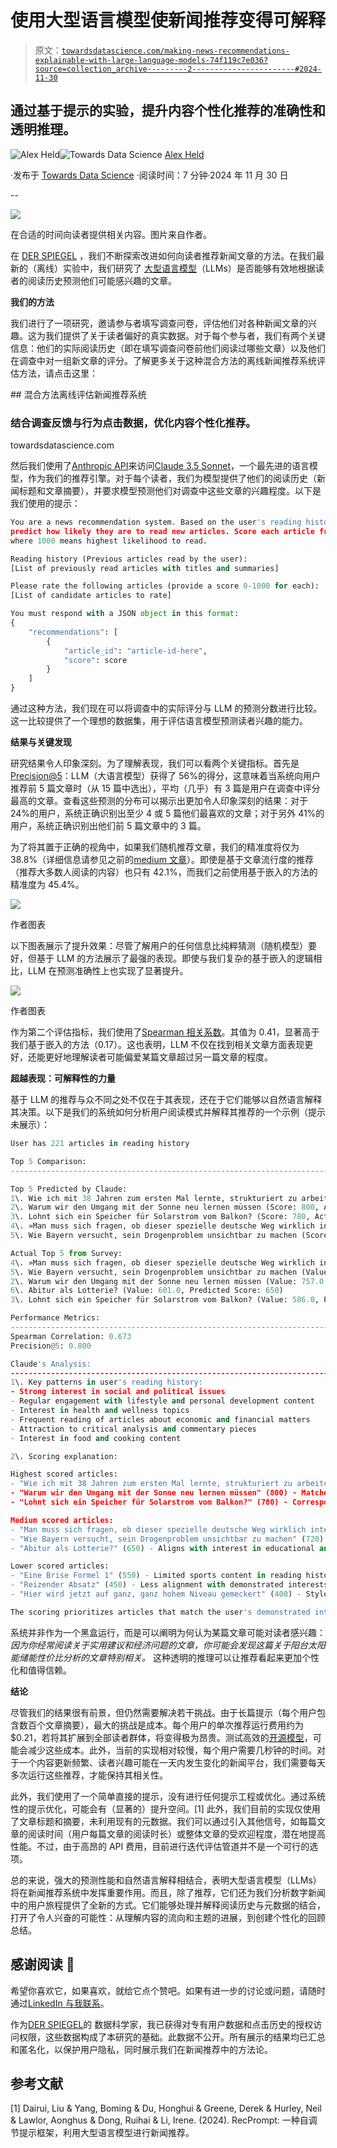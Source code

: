 # 使用大型语言模型使新闻推荐变得可解释

> 原文：[`towardsdatascience.com/making-news-recommendations-explainable-with-large-language-models-74f119c7e036?source=collection_archive---------2-----------------------#2024-11-30`](https://towardsdatascience.com/making-news-recommendations-explainable-with-large-language-models-74f119c7e036?source=collection_archive---------2-----------------------#2024-11-30)

## 通过基于提示的实验，提升内容个性化推荐的准确性和透明推理。

[](https://medium.com/@helloheld?source=post_page---byline--74f119c7e036--------------------------------)![Alex Held](https://medium.com/@helloheld?source=post_page---byline--74f119c7e036--------------------------------)[](https://towardsdatascience.com/?source=post_page---byline--74f119c7e036--------------------------------)![Towards Data Science](https://towardsdatascience.com/?source=post_page---byline--74f119c7e036--------------------------------) [Alex Held](https://medium.com/@helloheld?source=post_page---byline--74f119c7e036--------------------------------)

·发布于 [Towards Data Science](https://towardsdatascience.com/?source=post_page---byline--74f119c7e036--------------------------------) ·阅读时间：7 分钟·2024 年 11 月 30 日

--

![](img/ff1026c0fe89bf7dceb16a6d47f1dc3f.png)

在合适的时间向读者提供相关内容。图片来自作者。

在 [DER SPIEGEL](https://www.spiegel.de/) ，我们不断探索改进如何向读者推荐新闻文章的方法。在我们最新的（离线）实验中，我们研究了 [大型语言模型](https://vickiboykis.com/what_are_embeddings/)（LLMs）是否能够有效地根据读者的阅读历史预测他们可能感兴趣的文章。

**我们的方法**

我们进行了一项研究，邀请参与者填写调查问卷，评估他们对各种新闻文章的兴趣。这为我们提供了关于读者偏好的真实数据。对于每个参与者，我们有两个关键信息：他们的实际阅读历史（即在填写调查问卷前他们阅读过哪些文章）以及他们在调查中对一组新文章的评分。了解更多关于这种混合方法的离线新闻推荐系统评估方法，请点击这里：

[](/a-mixed-methods-approach-to-offline-evaluation-of-news-recommender-systems-7dc7e9f0b501?source=post_page-----74f119c7e036--------------------------------) ## 混合方法离线评估新闻推荐系统

### 结合调查反馈与行为点击数据，优化内容个性化推荐。

towardsdatascience.com

然后我们使用了[Anthropic API](https://github.com/anthropics/anthropic-sdk-python)来访问[Claude 3.5 Sonnet](https://www.anthropic.com/news/claude-3-5-sonnet)，一个最先进的语言模型，作为我们的推荐引擎。对于每个读者，我们为模型提供了他们的阅读历史（新闻标题和文章摘要），并要求模型预测他们对调查中这些文章的兴趣程度。以下是我们使用的提示：

```py
You are a news recommendation system. Based on the user's reading history, 
predict how likely they are to read new articles. Score each article from 0 to 1000, 
where 1000 means highest likelihood to read.

Reading history (Previous articles read by the user):
[List of previously read articles with titles and summaries]

Please rate the following articles (provide a score 0-1000 for each):
[List of candidate articles to rate]

You must respond with a JSON object in this format:
{
    "recommendations": [
        {
            "article_id": "article-id-here",
            "score": score
        }
    ]
}
```

通过这种方法，我们现在可以将调查中的实际评分与 LLM 的预测分数进行比较。这一比较提供了一个理想的数据集，用于评估语言模型预测读者兴趣的能力。

**结果与关键发现**

研究结果令人印象深刻。为了理解表现，我们可以看两个关键指标。首先是[Precision@5](https://www.evidentlyai.com/ranking-metrics/precision-recall-at-k)：LLM（大语言模型）获得了 56%的得分，这意味着当系统向用户推荐前 5 篇文章时（从 15 篇中选出），平均（几乎）有 3 篇是用户在调查中评分最高的文章。查看这些预测的分布可以揭示出更加令人印象深刻的结果：对于 24%的用户，系统正确识别出至少 4 或 5 篇他们最喜欢的文章；对于另外 41%的用户，系统正确识别出他们前 5 篇文章中的 3 篇。

为了将其置于正确的视角中，如果我们随机推荐文章，我们的精准度将仅为 38.8%（详细信息请参见之前的[medium 文章](https://medium.com/towards-data-science/a-mixed-methods-approach-to-offline-evaluation-of-news-recommender-systems-7dc7e9f0b501)）。即使是基于文章流行度的推荐（推荐大多数人阅读的内容）也只有 42.1%，而我们之前使用基于嵌入的方法的精准度为 45.4%。

![](img/73b93682f37bf1eb4cdc35c9c5a9c262.png)

作者图表

以下图表展示了提升效果：尽管了解用户的任何信息比纯粹猜测（随机模型）要好，但基于 LLM 的方法展示了最强的表现。即使与我们复杂的基于嵌入的逻辑相比，LLM 在预测准确性上也实现了显著提升。

![](img/944e6bf25ecad03090641f39d1448a3b.png)

作者图表

作为第二个评估指标，我们使用了[Spearman 相关系数](https://docs.scipy.org/doc/scipy/reference/generated/scipy.stats.spearmanr.html)。其值为 0.41，显著高于我们基于嵌入的方法（0.17）。这也表明，LLM 不仅在找到相关文章方面表现更好，还能更好地理解读者可能偏爱某篇文章超过另一篇文章的程度。

**超越表现：可解释性的力量**

基于 LLM 的推荐与众不同之处不仅在于其表现，还在于它们能够以自然语言解释其决策。以下是我们的系统如何分析用户阅读模式并解释其推荐的一个示例（提示未展示）：

```py
User has 221 articles in reading history

Top 5 Comparison:
--------------------------------------------------------------------------------

Top 5 Predicted by Claude:
1\. Wie ich mit 38 Jahren zum ersten Mal lernte, strukturiert zu arbeiten (Score: 850, Actual Value: 253.0)
2\. Warum wir den Umgang mit der Sonne neu lernen müssen (Score: 800, Actual Value: 757.0)
3\. Lohnt sich ein Speicher für Solarstrom vom Balkon? (Score: 780, Actual Value: 586.0)
4\. »Man muss sich fragen, ob dieser spezielle deutsche Weg wirklich intelligent ist« (Score: 750, Actual Value: 797.0)
5\. Wie Bayern versucht, sein Drogenproblem unsichtbar zu machen (Score: 720, Actual Value: 766.0)

Actual Top 5 from Survey:
4\. »Man muss sich fragen, ob dieser spezielle deutsche Weg wirklich intelligent ist« (Value: 797.0, Predicted Score: 750)
5\. Wie Bayern versucht, sein Drogenproblem unsichtbar zu machen (Value: 766.0, Predicted Score: 720)
2\. Warum wir den Umgang mit der Sonne neu lernen müssen (Value: 757.0, Predicted Score: 800)
6\. Abitur als Lotterie? (Value: 601.0, Predicted Score: 650)
3\. Lohnt sich ein Speicher für Solarstrom vom Balkon? (Value: 586.0, Predicted Score: 780)

Performance Metrics:
--------------------------------------------------------------------------------
Spearman Correlation: 0.673
Precision@5: 0.800

Claude's Analysis:
--------------------------------------------------------------------------------
1\. Key patterns in user's reading history:
- Strong interest in social and political issues
- Regular engagement with lifestyle and personal development content
- Interest in health and wellness topics
- Frequent reading of articles about economic and financial matters
- Attraction to critical analysis and commentary pieces
- Interest in food and cooking content

2\. Scoring explanation:

Highest scored articles:
- "Wie ich mit 38 Jahren zum ersten Mal lernte, strukturiert zu arbeiten" (850) - Aligns with the user's interest in personal development and lifestyle content
- "Warum wir den Umgang mit der Sonne neu lernen müssen" (800) - Matches interest in health and wellness topics
- "Lohnt sich ein Speicher für Solarstrom vom Balkon?" (780) - Corresponds to interest in practical advice and economic considerations

Medium scored articles:
- "Man muss sich fragen, ob dieser spezielle deutsche Weg wirklich intelligent ist" (750) - Fits pattern of interest in political commentary
- "Wie Bayern versucht, sein Drogenproblem unsichtbar zu machen" (720) - Matches interest in social issues and critical reporting
- "Abitur als Lotterie?" (650) - Aligns with interest in educational and social topics

Lower scored articles:
- "Eine Brise Formel 1" (550) - Limited sports content in reading history
- "Reizender Absatz" (450) - Less alignment with demonstrated interests
- "Hier wird jetzt auf ganz, ganz hohem Niveau gemeckert" (400) - Style and topic less aligned with user preferences

The scoring prioritizes articles that match the user's demonstrated interests in social issues, practical advice, and critical analysis while giving lower scores to sports and lighter content that appears less frequently in their reading history.
```

系统并非作为一个黑盒运行，而是可以阐明为何认为某篇文章可能对读者感兴趣：*因为你经常阅读关于实用建议和经济问题的文章，你可能会发现这篇关于阳台太阳能储能性价比分析的文章特别相关。* 这种透明的推理可以让推荐看起来更加个性化和值得信赖。

**结论**

尽管我们的结果很有前景，但仍然需要解决若干挑战。由于长篇提示（每个用户包含数百个文章摘要），最大的挑战是成本。每个用户的单次推荐运行费用约为$0.21，若将其扩展到全部读者群体，将变得极为昂贵。测试高效的[开源模型](https://ai.meta.com/blog/meta-llama-3-1/)，可能会减少这些成本。此外，当前的实现相对较慢，每个用户需要几秒钟的时间。对于一个内容更新频繁、读者兴趣可能在一天内发生变化的新闻平台，我们需要每天多次运行这些推荐，才能保持其相关性。

此外，我们使用了一个简单直接的提示，没有进行任何提示工程或优化。通过系统性的提示优化，可能会有（显著的）提升空间。[1] 此外，我们目前的实现仅使用了文章标题和摘要，未利用现有的元数据。我们可以通过引入其他信号，如每篇文章的阅读时间（用户每篇文章的阅读时长）或整体文章的受欢迎程度，潜在地提高性能。不过，由于高昂的 API 费用，目前进行迭代评估管道并不是一个可行的选项。

总的来说，强大的预测性能和自然语言解释相结合，表明大型语言模型（LLMs）将在新闻推荐系统中发挥重要作用。而且，除了推荐，它们还为我们分析数字新闻中的用户旅程提供了全新的方式。它们能够处理并解释阅读历史与元数据的结合，打开了令人兴奋的可能性：从理解内容的流向和主题的进展，到创建个性化的回顾总结。

## **感谢阅读 🙏**

希望你喜欢它，如果喜欢，就给它点个赞吧。如果有进一步的讨论或问题，请随时通过[LinkedIn 与我联系](https://www.linkedin.com/in/alex-held-1193b9234/)。

作为[DER SPIEGEL](https://www.spiegel.de/)的 数据科学家，我已获得对专有用户数据和点击历史的授权访问权限，这些数据构成了本研究的基础。此数据不公开。所有展示的结果均已汇总和匿名化，以保护用户隐私，同时展示我们在新闻推荐中的方法论。

## 参考文献

[1] Dairui, Liu & Yang, Boming & Du, Honghui & Greene, Derek & Hurley, Neil & Lawlor, Aonghus & Dong, Ruihai & Li, Irene. (2024). RecPrompt: 一种自调节提示框架，利用大型语言模型进行新闻推荐。
